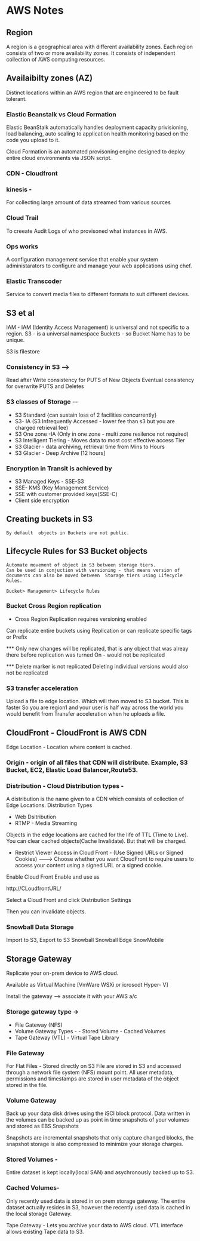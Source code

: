 # AWS Notes

## Region 
A region is a geographical area with different availability zones. Each region consists of two or more availability zones.
It consists of independent collection of AWS computing resources.

## Availaibilty zones (AZ)
Distinct locations within an AWS region that are engineered to be fault tolerant.

### Elastic Beanstalk vs Cloud Formation

Elastic BeanStalk automatically handles deployment capacity privisioning, load balancing, auto scaling to application health monitoring based on the code you upload to it.

Cloud Formation is an automated provisoning engine designed to deploy entire cloud environments via JSON script.

### CDN - Cloudfront

### kinesis - 
For collecting large amount of data streamed from various sources

### Cloud Trail
To creeate Audit Logs of who provisoned what instances in AWS.

### Ops works
A configuration management service that enable your system administarators to configure and manage your web applications using chef.

### Elastic Transcoder 
Service  to convert media files to different formats to suit different devices.


## S3 et al

IAM - IAM (Identity Access Management) is universal and not specific to a region.
S3 - is a universal namespace
Buckets - so Bucket Name has to be unique.

S3 is filestore

### Consistency in S3 -->

Read after Write consistency for PUTS of New Objects
Eventual consistency for overwrite PUTS and Deletes

### S3 classes of Storage --

- S3 Standard {can sustain loss of 2 facilities concurrently}
- S3- IA (S3 Infrequently Accessed - lower fee than s3 but you are charged retrieval fee)
- S3 One zone -IA (Only in one zone - multi zone resilence not required)
- S3 Intelligent Tiering - Moves data to most cost effective access Tier
- S3 Glacier - data archiving, retrieval time from Mins to Hours
- S3 Glacier - Deep Archive [12 hours]

### Encryption in Transit is achieved by

- S3 Managed Keys - SSE-S3
- SSE- KMS (Key Management Service)
- SSE with customer provided keys(SSE-C)
- Client side encryption

## Creating buckets in S3

    By default  objects in Buckets are not public.

## Lifecycle Rules for S3 Bucket objects

    Automate movement of object in S3 between storage tiers.
    Can be used in conjuction with versioning - that means version of documents can also be moved between  Storage tiers using Lifecycle Rules.

    Bucket> Management> Lifecycle Rules

### Bucket Cross Region replication

- Cross Region Replication requires versioning enabled

Can replicate entire buckets using Replication
or can replicate specific tags or Prefix

\*\*\* Only new changes will be replicated, that is any object that was alreay there before replication was turned On - would not be replicated

\*\*\* Delete marker is not replicated
Deleting individual versions would also not be replicated

### S3 transfer acceleration

Upload a file to edge location. Which will then moved to S3 bucket. This is faster
So you are region1 and your user is half way across the world you would benefit from Transfer acceleration when he uploads a file.

## CloudFront - CloudFront is AWS CDN

Edge Location - Location where content is cached.

### Origin - origin of all files that CDN will distribute. Example, S3 Bucket, EC2, Elastic Load Balancer,Route53.

### Distribution - Cloud Distribution types -

A distribution is the name given to a CDN which consists of collection of Edge Locations.
Distribution Types

- Web Dsitribution
- RTMP - Media Streaming

Objects in the edge locations are cached for the life of TTL (Time to Live).
You can clear cached objects(Cache Invalidate). But that will be charged.

- Restrict Viewer Access in Cloud Front -
  (Use Signed URLs or
  Signed Cookies) ---> Choose whether you want CloudFront to require users to access your content using a signed URL or a signed cookie.

Enable Cloud Front Enable and use as

http://CLoudfrontURL/<Object in S3>

Select a Cloud Front and click Distribution Settings

Then you can Invalidate objects.

### Snowball Data Storage

Import to S3, Export to S3
Snowball
Snowball Edge
SnowMobile

## Storage Gateway

Replicate your on-prem device to AWS cloud.

Available as Virtual Machine [VmWare WSXi or icrosodt Hyper- V]

Install the gateway --> associate it with your AWS a/c

### Storage gateway type ->

- File Gateway (NFS)
- Volume Gateway
  Types - - Stored Volume - Cached Volumes
- Tape Gateway (VTL) - Virtual Tape Library

### File Gateway

For Flat Files - Stored directly on S3
File are stored in S3 and accessed through a network file system (NFS) mount point.
All user metadata, permissions and timestamps are stored in user metadata of the object stored in the file.

### Volume Gateway

Back up your data disk drives using the iSCI block protocol.
Data written in the volumes can be backed up as point in time snapshots of your volumes and stored as EBS Snapshots

Snapshots are incremental snapshots that only capture changed blocks, the snapshot storage is also compressed to minimize your storage charges.

### Stored Volumes -

Entire dataset is kept locally(local SAN) and asychronously backed up to S3.

### Cached Volumes-

Only recently used data is stored in on prem storage gateway.
The entire dataset actually resides in S3, however the recently used data is cached in the local storage Gateway.

Tape Gateway -
Lets you archive your data to AWS cloud.
VTL interface allows existing Tape data to S3.
